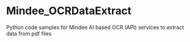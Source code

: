# Mindee_OCRDataExtract
Python code samples for Mindee AI based OCR (API) services to extract data from pdf files 
